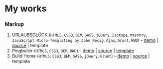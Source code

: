 # My works
### Markup
1. URLAUBSGLÜCK (`HTML5`, `CSS3`, `BEM`, `SASS`, `jQuery`, `Isotope`, `Masonry`, `JavaScript Micro-Templating by John Resig`, `Ajax`, `Grunt`, `RWD`) - [demo](http://rusyak.github.io/GoIT/JavaScript/Task_25/build/index.html) | [source](https://github.com/rusyak/rusyak.github.io/tree/master/GoIT/JavaScript/Task_25) | template
2. Pingbuller (`HTML5`, `CSS3`, `BEM`, `RWD`) - [demo](http://rusyak.github.io/GoIT/Markup/Task_7-9/index.html) | [source](https://github.com/rusyak/rusyak.github.io/tree/master/GoIT/Markup/Task_7-9) | [template](https://raw.githubusercontent.com/rusyak/rusyak.github.io/master/GoIT/Markup/Task_7-9/template/Pingbuller%20.jpg)
3. Build Home (`HTML5`, `CSS3`, `BEM`, `SASS`, `jQuery`, `Grunt`) - [demo](http://rusyak.github.io/GoIT/JavaScript/Task_19-20/build/index.html) | [source](https://github.com/rusyak/rusyak.github.io/tree/master/GoIT/JavaScript/Task_19-20) | template
